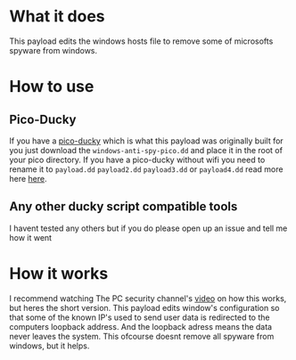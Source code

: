 # What it does

This payload edits the windows hosts file to remove some of microsofts spyware from windows.

# How to use

## Pico-Ducky

If you have a [pico-ducky](https://github.com/dbisu/pico-ducky) which is what this payload was originally built for you just download the ``windows-anti-spy-pico.dd`` and place it in the root of your pico directory. If you have a pico-ducky without wifi you need to rename it to ``payload.dd`` ``payload2.dd`` ``payload3.dd`` or ``payload4.dd`` read more here [here](https://github.com/dbisu/pico-ducky).

## Any other ducky script compatible tools

I havent tested any others but if you do please open up an issue and tell me how it went

# How it works

I recommend watching The PC security channel's [video](https://www.youtube.com/watch?v=IJr2DcffquI) on how this works, but heres the short version. This payload edits window's configuration so that some of the known IP's used to send user data is redirected to the computers loopback address. And the loopback adress means the data never leaves the system. This ofcourse doesnt remove all spyware from windows, but it helps.

